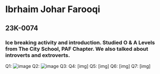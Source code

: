 # Ibrhaim Johar Farooqi
## 23K-0074
### Ice breaking activity and introduction. Studied O & A Levels from The City School, PAF Chapter. We also talked about introverts and extroverts.  

Q1: ![image](https://github.com/ibrahimjohar/PfFall23/assets/34939623/cb080c48-4afa-4b31-9277-1815be45c5df)
Q2: ![image](https://github.com/ibrahimjohar/PfFall23/assets/34939623/a0776fc9-6158-4dc1-a977-f89a219485ff)
Q3: 
Q4: [img]
Q5: [img]
Q6: [img]
Q7: [img]

